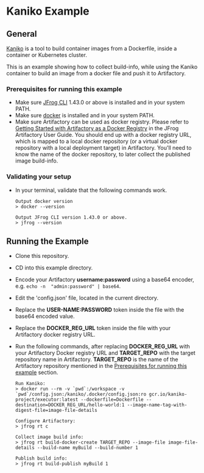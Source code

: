 # Kaniko Example
## General
[Kaniko](https://github.com/GoogleContainerTools/kaniko#kaniko---build-images-in-kubernetes) is a tool to build container images from a Dockerfile, inside a container or Kubernetes cluster.

This is an example showing how to collect build-info, while using the Kaniko container to build an image from a docker file and push it to Artifactory.

### Prerequisites for running this example
* Make sure [JFrog CLI](https://jfrog.com/getcli/) 1.43.0 or above is installed and in your system PATH.
* Make sure [docker](https://docs.docker.com/get-docker/) is installed and in your system PATH.
* Make sure Artifactory can be used as docker registry. Please refer to [Getting Started with Artifactory as a Docker Registry](https://www.jfrog.com/confluence/display/JFROG/Getting+Started+with+Artifactory+as+a+Docker+Registry) in the JFrog Artifactory User Guide. You should end up with a docker registry URL, which is mapped to a local docker repository (or a virtual docker repository with a local deployment target) in Artifactory. You'll need to know the name of the docker repository, to later collect the published image build-info.

### Validating your setup
* In your terminal, validate that the following commands work.
    ```console
    Output docker version
    > docker --version

    Output JFrog CLI version 1.43.0 or above.
    > jfrog --version
    ```

## Running the Example
* Clone this repository.
* CD into this example directory.
* Encode your Artifactory **username:password** using a base64 encoder, e.g. `echo -n  "admin:password" | base64`.
* Edit the 'config.json' file, located in the current directory.
* Replace the **USER-NAME:PASSWORD** token inside the file with the base64 encoded value.
* Replace the **DOCKER_REG_URL** token inside the file with your Artifactory docker registry URL.
* Run the following commands, after replacing **DOCKER_REG_URL** with your Artifactory Docker registry URL and **TARGET_REPO** with the target repository name in Artifactory. **TARGET_REPO** is the name of the Artifactory repository mentioned in the [Prerequisites for running this example](#prerequisites-for-running-this-example) section.

    ```console
    Run Kaniko:
    > docker run --rm -v `pwd`:/workspace -v `pwd`/config.json:/kaniko/.docker/config.json:ro gcr.io/kaniko-project/executor:latest --dockerfile=Dockerfile --destination=DOCKER_REG_URL/hello-world:1 --image-name-tag-with-digest-file=image-file-details

    Configure Artifactory:
    > jfrog rt c

    Collect image build info:
    > jfrog rt build-docker-create TARGET_REPO --image-file image-file-details --build-name myBuild --build-number 1

    Publish build info:
    > jfrog rt build-publish myBuild 1
    ```
